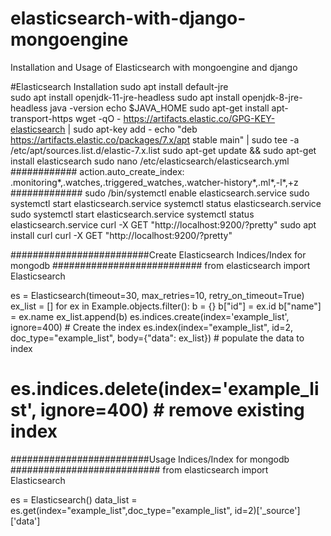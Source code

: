# elasticsearch-with-django-mongoengine
Installation and Usage of Elasticsearch with mongoengine and django


#Elasticsearch Installation
sudo apt install default-jre            
sudo apt install openjdk-11-jre-headless
sudo apt install openjdk-8-jre-headless 
java -version
echo $JAVA_HOME
sudo apt-get install apt-transport-https
wget -qO - https://artifacts.elastic.co/GPG-KEY-elasticsearch | sudo apt-key add -
echo "deb https://artifacts.elastic.co/packages/7.x/apt stable main" | sudo tee -a /etc/apt/sources.list.d/elastic-7.x.list
sudo apt-get update && sudo apt-get install elasticsearch
sudo nano /etc/elasticsearch/elasticsearch.yml
############
action.auto_create_index: .monitoring*,.watches,.triggered_watches,.watcher-history*,.ml*,-l*,+z
#############
sudo /bin/systemctl enable elasticsearch.service
sudo systemctl start elasticsearch.service
systemctl status elasticsearch.service
sudo systemctl start elasticsearch.service
systemctl status elasticsearch.service
curl -X GET "http://localhost:9200/?pretty"
sudo apt install curl
curl -X GET "http://localhost:9200/?pretty"


#########################Create Elasticsearch Indices/Index for mongodb ###########################
from elasticsearch import Elasticsearch

es = Elasticsearch(timeout=30, max_retries=10, retry_on_timeout=True)
ex_list = []
for ex in Example.objects.filter():
    b = {}
    b["id"] = ex.id
    b["name"] = ex.name
    ex_list.append(b)
es.indices.create(index='example_list', ignore=400)  # Create the index 
es.index(index="example_list", id=2, doc_type="example_list", body={"data": ex_list}) # populate the data to index
# es.indices.delete(index='example_list', ignore=400) # remove existing index


#########################Usage Indices/Index for mongodb ###########################
from elasticsearch import Elasticsearch

es = Elasticsearch()
data_list = es.get(index="example_list",doc_type="example_list", id=2)['_source']['data']

